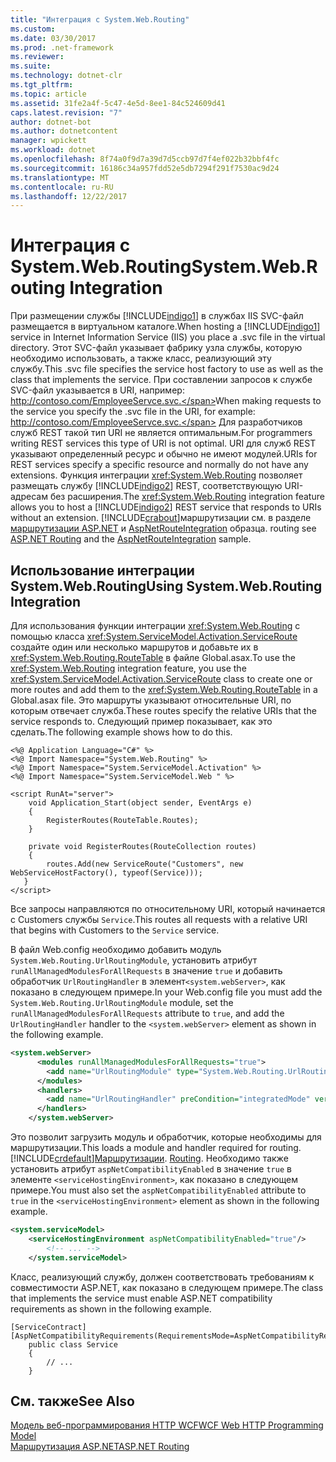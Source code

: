 ```yaml
---
title: "Интеграция с System.Web.Routing"
ms.custom: 
ms.date: 03/30/2017
ms.prod: .net-framework
ms.reviewer: 
ms.suite: 
ms.technology: dotnet-clr
ms.tgt_pltfrm: 
ms.topic: article
ms.assetid: 31fe2a4f-5c47-4e5d-8ee1-84c524609d41
caps.latest.revision: "7"
author: dotnet-bot
ms.author: dotnetcontent
manager: wpickett
ms.workload: dotnet
ms.openlocfilehash: 8f74a0f9d7a39d7d5ccb97d7f4ef022b32bbf4fc
ms.sourcegitcommit: 16186c34a957fdd52e5db7294f291f7530ac9d24
ms.translationtype: MT
ms.contentlocale: ru-RU
ms.lasthandoff: 12/22/2017
---
```

# <a name="systemwebrouting-integration"></a><span data-ttu-id="82314-102">Интеграция с System.Web.Routing</span><span class="sxs-lookup"><span data-stu-id="82314-102">System.Web.Routing Integration</span></span>
<span data-ttu-id="82314-103">При размещении службы [!INCLUDE[indigo1](../../../../includes/indigo1-md.md)] в службах IIS SVC-файл размещается в виртуальном каталоге.</span><span class="sxs-lookup"><span data-stu-id="82314-103">When hosting a [!INCLUDE[indigo1](../../../../includes/indigo1-md.md)] service in Internet Information Service (IIS) you place a .svc file in the virtual directory.</span></span> <span data-ttu-id="82314-104">Этот SVC-файл указывает фабрику узла службы, которую необходимо использовать, а также класс, реализующий эту службу.</span><span class="sxs-lookup"><span data-stu-id="82314-104">This .svc file specifies the service host factory to use as well as the class that implements the service.</span></span> <span data-ttu-id="82314-105">При составлении запросов к службе SVC-файл указывается в URI, например: http://contoso.com/EmployeeServce.svc.</span><span class="sxs-lookup"><span data-stu-id="82314-105">When making requests to the service you specify the .svc file in the URI, for example: http://contoso.com/EmployeeServce.svc.</span></span> <span data-ttu-id="82314-106">Для разработчиков служб REST такой тип URI не является оптимальным.</span><span class="sxs-lookup"><span data-stu-id="82314-106">For programmers writing REST services this type of URI is not optimal.</span></span> <span data-ttu-id="82314-107">URI для служб REST указывают определенный ресурс и обычно не имеют модулей.</span><span class="sxs-lookup"><span data-stu-id="82314-107">URIs for REST services specify a specific resource and normally do not have any extensions.</span></span> <span data-ttu-id="82314-108">Функция интеграции <xref:System.Web.Routing> позволяет размещать службу [!INCLUDE[indigo2](../../../../includes/indigo2-md.md)] REST, соответствующую URI-адресам без расширения.</span><span class="sxs-lookup"><span data-stu-id="82314-108">The <xref:System.Web.Routing> integration feature allows you to host a [!INCLUDE[indigo2](../../../../includes/indigo2-md.md)] REST service that responds to URIs without an extension.</span></span> [!INCLUDE[crabout](../../../../includes/crabout-md.md)]<span data-ttu-id="82314-109">маршрутизации см. в разделе [маршрутизации ASP.NET](http://go.microsoft.com/fwlink/?LinkId=184660) и [AspNetRouteIntegration](../../../../docs/framework/wcf/samples/aspnetrouteintegration.md) образца.</span><span class="sxs-lookup"><span data-stu-id="82314-109"> routing see [ASP.NET Routing](http://go.microsoft.com/fwlink/?LinkId=184660) and the [AspNetRouteIntegration](../../../../docs/framework/wcf/samples/aspnetrouteintegration.md) sample.</span></span>  
  
## <a name="using-systemwebrouting-integration"></a><span data-ttu-id="82314-110">Использование интеграции System.Web.Routing</span><span class="sxs-lookup"><span data-stu-id="82314-110">Using System.Web.Routing Integration</span></span>  
 <span data-ttu-id="82314-111">Для использования функции интеграции <xref:System.Web.Routing> с помощью класса <xref:System.ServiceModel.Activation.ServiceRoute> создайте один или несколько маршрутов и добавьте их в <xref:System.Web.Routing.RouteTable> в файле Global.asax.</span><span class="sxs-lookup"><span data-stu-id="82314-111">To use the <xref:System.Web.Routing> integration feature, you use the <xref:System.ServiceModel.Activation.ServiceRoute> class to create one or more routes and add them to the <xref:System.Web.Routing.RouteTable> in a Global.asax file.</span></span> <span data-ttu-id="82314-112">Это маршруты указывают относительные URI, по которым отвечает служба.</span><span class="sxs-lookup"><span data-stu-id="82314-112">These routes specify the relative URIs that the service responds to.</span></span> <span data-ttu-id="82314-113">Следующий пример показывает, как это сделать.</span><span class="sxs-lookup"><span data-stu-id="82314-113">The following example shows how to do this.</span></span>  
  
```  
<%@ Application Language="C#" %>  
<%@ Import Namespace="System.Web.Routing" %>  
<%@ Import Namespace="System.ServiceModel.Activation" %>  
<%@ Import Namespace="System.ServiceModel.Web " %>  
  
<script RunAt="server">  
    void Application_Start(object sender, EventArgs e)  
    {  
        RegisterRoutes(RouteTable.Routes);  
    }  
  
    private void RegisterRoutes(RouteCollection routes)  
    {  
        routes.Add(new ServiceRoute("Customers", new WebServiceHostFactory(), typeof(Service)));   
   }  
</script>  
```  
  
 <span data-ttu-id="82314-114">Все запросы направляются по относительному URI, который начинается с Customers службы `Service`.</span><span class="sxs-lookup"><span data-stu-id="82314-114">This routes all requests with a relative URI that begins with Customers to the `Service` service.</span></span>  
  
 <span data-ttu-id="82314-115">В файл Web.config необходимо добавить модуль `System.Web.Routing.UrlRoutingModule`, установить атрибут `runAllManagedModulesForAllRequests` в значение `true` и добавить обработчик `UrlRoutingHandler` в элемент`<system.webServer>`, как показано в следующем примере.</span><span class="sxs-lookup"><span data-stu-id="82314-115">In your Web.config file you must add the `System.Web.Routing.UrlRoutingModule` module, set the `runAllManagedModulesForAllRequests` attribute to `true`, and add the `UrlRoutingHandler` handler to the `<system.webServer>` element as shown in the following example.</span></span>  
  
```xml  
<system.webServer>  
      <modules runAllManagedModulesForAllRequests="true">  
        <add name="UrlRoutingModule" type="System.Web.Routing.UrlRoutingModule, System.Web, Version=4.0.0.0, Culture=neutral, PublicKeyToken=b03f5f7f11d50a3a" />  
      </modules>  
      <handlers>  
        <add name="UrlRoutingHandler" preCondition="integratedMode" verb="*" path="UrlRouting.axd"/>  
      </handlers>  
    </system.webServer>  
```  
  
 <span data-ttu-id="82314-116">Это позволит загрузить модуль и обработчик, которые необходимы для маршрутизации.</span><span class="sxs-lookup"><span data-stu-id="82314-116">This loads a module and handler required for routing.</span></span> [!INCLUDE[crdefault](../../../../includes/crdefault-md.md)]<span data-ttu-id="82314-117">[Маршрутизации](../../../../docs/framework/wcf/feature-details/routing.md).</span><span class="sxs-lookup"><span data-stu-id="82314-117"> [Routing](../../../../docs/framework/wcf/feature-details/routing.md).</span></span> <span data-ttu-id="82314-118">Необходимо также установить атрибут `aspNetCompatibilityEnabled` в значение `true` в элементе `<serviceHostingEnvironment>`, как показано в следующем примере.</span><span class="sxs-lookup"><span data-stu-id="82314-118">You must also set the `aspNetCompatibilityEnabled` attribute to `true` in the `<serviceHostingEnvironment>` element as shown in the following example.</span></span>  
  
```xml  
<system.serviceModel>  
    <serviceHostingEnvironment aspNetCompatibilityEnabled="true"/>  
        <!-- ... -->  
    </system.serviceModel>  
```  
  
 <span data-ttu-id="82314-119">Класс, реализующий службу, должен соответствовать требованиям к совместимости ASP.NET, как показано в следующем примере.</span><span class="sxs-lookup"><span data-stu-id="82314-119">The class that implements the service must enable ASP.NET compatibility requirements as shown in the following example.</span></span>  
  
```  
[ServiceContract]  
[AspNetCompatibilityRequirements(RequirementsMode=AspNetCompatibilityRequirementsMode.Allowed)]  
    public class Service  
    {  
        // ...  
    }  
```  
  
## <a name="see-also"></a><span data-ttu-id="82314-120">См. также</span><span class="sxs-lookup"><span data-stu-id="82314-120">See Also</span></span>  
 [<span data-ttu-id="82314-121">Модель веб-программирования HTTP WCF</span><span class="sxs-lookup"><span data-stu-id="82314-121">WCF Web HTTP Programming Model</span></span>](../../../../docs/framework/wcf/feature-details/wcf-web-http-programming-model.md)  
 [<span data-ttu-id="82314-122">Маршрутизация ASP.NET</span><span class="sxs-lookup"><span data-stu-id="82314-122">ASP.NET Routing</span></span>](http://go.microsoft.com/fwlink/?LinkId=184660)
